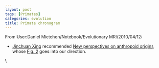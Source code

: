 ```yaml
---
layout: post
tags: [Primates]
categories: evolution
title: Primate chronogram
---
```







 





From User:Daniel Mietchen/Notebook/Evolutionary MRI/2010/04/12:




-   [Jinchuan
    Xing](http://sites.google.com/site/chuanchuaner/ "http://sites.google.com/site/chuanchuaner/")
    recommended [New perspectives on anthropoid
    origins](http://www.pnas.org/content/107/11/4797 "http://www.pnas.org/content/107/11/4797")
    whose [Fig.
    2](http://www.pnas.org/content/107/11/4797/F2.expansion.html "http://www.pnas.org/content/107/11/4797/F2.expansion.html")
    goes into our direction.

\

